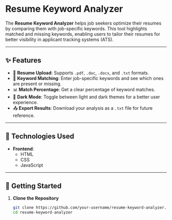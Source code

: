 # Resume Keyword Analyzer

The **Resume Keyword Analyzer** helps job seekers optimize their resumes by comparing them with job-specific keywords. This tool highlights matched and missing keywords, enabling users to tailor their resumes for better visibility in applicant tracking systems (ATS).

---

## ✨ Features

- 📄 **Resume Upload**: Supports `.pdf`, `.doc`, `.docx`, and `.txt` formats.
- 🧠 **Keyword Matching**: Enter job-specific keywords and see which ones are present or missing.
- 📊 **Match Percentage**: Get a clear percentage of keyword matches.
- 🌙 **Dark Mode**: Toggle between light and dark themes for a better user experience.
- 📤 **Export Results**: Download your analysis as a `.txt` file for future reference.

---

## 🔧 Technologies Used

- **Frontend**:  
  - HTML  
  - CSS  
  - JavaScript

---

## 🚀 Getting Started

1. **Clone the Repository**
   ```bash
   git clone https://github.com/your-username/resume-keyword-analyzer.git
   cd resume-keyword-analyzer
